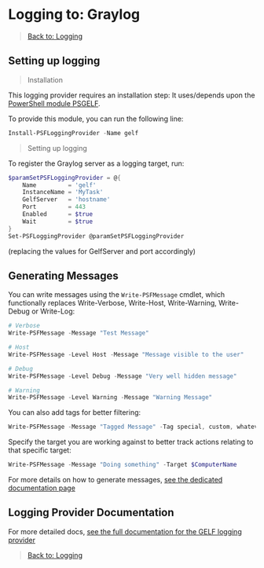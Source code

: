 ﻿# Logging to: Graylog

> [Back to: Logging](../../logging.html)

## Setting up logging

> Installation

This logging provider requires an installation step:
It uses/depends upon the [PowerShell module PSGELF](https://github.com/jeremymcgee73/PSGELF).

To provide this module, you can run the following line:

```powershell
Install-PSFLoggingProvider -Name gelf
```

> Setting up logging

To register the Graylog server as a logging target, run:

```powershell
$paramSetPSFLoggingProvider = @{
    Name         = 'gelf'
    InstanceName = 'MyTask'
    GelfServer   = 'hostname'
    Port         = 443
    Enabled      = $true
    Wait         = $true
}
Set-PSFLoggingProvider @paramSetPSFLoggingProvider
```

(replacing the values for GelfServer and port accordingly)

## Generating Messages

You can write messages using the `Write-PSFMessage` cmdlet, which functionally replaces Write-Verbose, Write-Host, Write-Warning, Write-Debug or Write-Log:

```powershell
# Verbose
Write-PSFMessage -Message "Test Message"

# Host
Write-PSFMessage -Level Host -Message "Message visible to the user"

# Debug
Write-PSFMessage -Level Debug -Message "Very well hidden message"

# Warning
Write-PSFMessage -Level Warning -Message "Warning Message"
```

You can also add tags for better filtering:

```powershell
Write-PSFMessage -Message "Tagged Message" -Tag special, custom, whatever
```

Specify the target you are working against to better track actions relating to that specific target:

```powershell
Write-PSFMessage -Message "Doing something" -Target $ComputerName
```

For more details on how to generate messages, [see the dedicated documentation page](../basics/writing-messages.html)

## Logging Provider Documentation

For more detailed docs, [see the full documentation for the GELF logging provider](../providers/gelf.html)

> [Back to: Logging](../../logging.html)
